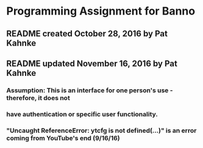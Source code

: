 # Programming Assignment for Banno

## README created October 28, 2016 by Pat Kahnke

## README updated November 16, 2016 by Pat Kahnke

### Assumption: This is an interface for one person's use - therefore, it does not
### have authentication or specific user functionality.
### "Uncaught ReferenceError: ytcfg is not defined(…)" is an error coming from YouTube's end (9/16/16)
